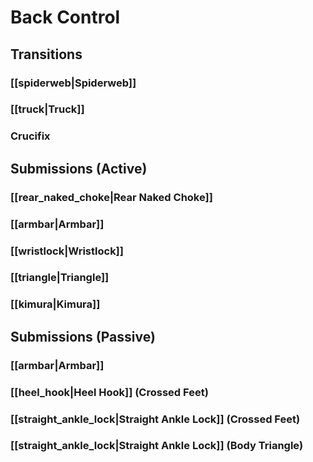 # Back Control
## Transitions
### [[spiderweb|Spiderweb]]
### [[truck|Truck]]
### Crucifix

## Submissions (Active)
### [[rear_naked_choke|Rear Naked Choke]]
### [[armbar|Armbar]]
### [[wristlock|Wristlock]]
### [[triangle|Triangle]]
### [[kimura|Kimura]]

## Submissions (Passive)
### [[armbar|Armbar]]
### [[heel_hook|Heel Hook]] (Crossed Feet)
### [[straight_ankle_lock|Straight Ankle Lock]] (Crossed Feet)
### [[straight_ankle_lock|Straight Ankle Lock]] (Body Triangle)